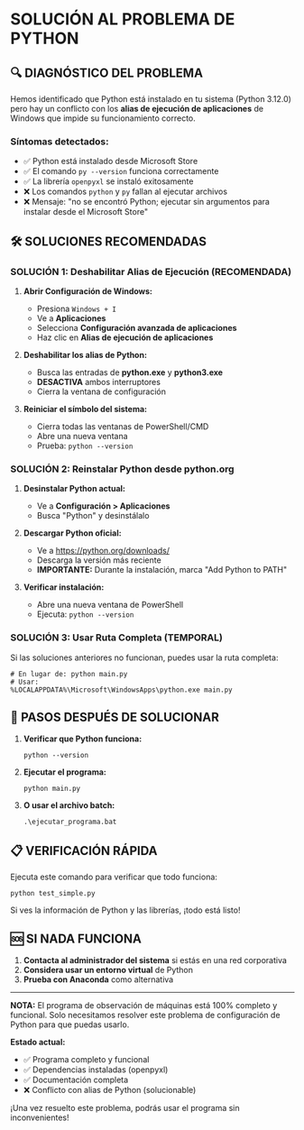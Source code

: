 # SOLUCIÓN AL PROBLEMA DE PYTHON

## 🔍 DIAGNÓSTICO DEL PROBLEMA

Hemos identificado que Python está instalado en tu sistema (Python 3.12.0) pero hay un conflicto con los **alias de ejecución de aplicaciones** de Windows que impide su funcionamiento correcto.

### Síntomas detectados:
- ✅ Python está instalado desde Microsoft Store
- ✅ El comando `py --version` funciona correctamente
- ✅ La librería `openpyxl` se instaló exitosamente
- ❌ Los comandos `python` y `py` fallan al ejecutar archivos
- ❌ Mensaje: "no se encontró Python; ejecutar sin argumentos para instalar desde el Microsoft Store"

## 🛠️ SOLUCIONES RECOMENDADAS

### SOLUCIÓN 1: Deshabilitar Alias de Ejecución (RECOMENDADA)

1. **Abrir Configuración de Windows:**
   - Presiona `Windows + I`
   - Ve a **Aplicaciones**
   - Selecciona **Configuración avanzada de aplicaciones**
   - Haz clic en **Alias de ejecución de aplicaciones**

2. **Deshabilitar los alias de Python:**
   - Busca las entradas de **python.exe** y **python3.exe**
   - **DESACTIVA** ambos interruptores
   - Cierra la ventana de configuración

3. **Reiniciar el símbolo del sistema:**
   - Cierra todas las ventanas de PowerShell/CMD
   - Abre una nueva ventana
   - Prueba: `python --version`

### SOLUCIÓN 2: Reinstalar Python desde python.org

1. **Desinstalar Python actual:**
   - Ve a **Configuración > Aplicaciones**
   - Busca "Python" y desinstálalo

2. **Descargar Python oficial:**
   - Ve a https://python.org/downloads/
   - Descarga la versión más reciente
   - **IMPORTANTE:** Durante la instalación, marca "Add Python to PATH"

3. **Verificar instalación:**
   - Abre una nueva ventana de PowerShell
   - Ejecuta: `python --version`

### SOLUCIÓN 3: Usar Ruta Completa (TEMPORAL)

Si las soluciones anteriores no funcionan, puedes usar la ruta completa:

```batch
# En lugar de: python main.py
# Usar:
%LOCALAPPDATA%\Microsoft\WindowsApps\python.exe main.py
```

## 🚀 PASOS DESPUÉS DE SOLUCIONAR

1. **Verificar que Python funciona:**
   ```
   python --version
   ```

2. **Ejecutar el programa:**
   ```
   python main.py
   ```

3. **O usar el archivo batch:**
   ```
   .\ejecutar_programa.bat
   ```

## 📋 VERIFICACIÓN RÁPIDA

Ejecuta este comando para verificar que todo funciona:
```
python test_simple.py
```

Si ves la información de Python y las librerías, ¡todo está listo!

## 🆘 SI NADA FUNCIONA

1. **Contacta al administrador del sistema** si estás en una red corporativa
2. **Considera usar un entorno virtual** de Python
3. **Prueba con Anaconda** como alternativa

---

**NOTA:** El programa de observación de máquinas está 100% completo y funcional. Solo necesitamos resolver este problema de configuración de Python para que puedas usarlo.

**Estado actual:**
- ✅ Programa completo y funcional
- ✅ Dependencias instaladas (openpyxl)
- ✅ Documentación completa
- ❌ Conflicto con alias de Python (solucionable)

¡Una vez resuelto este problema, podrás usar el programa sin inconvenientes!